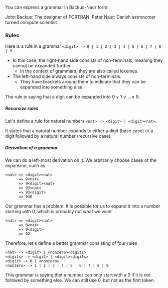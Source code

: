 You can express a grammar in Backus-Naur form.

John Backus: The designer of FORTRAN.
Peter Naur: Danish astronomer turned compute scientist.

### Rules
Here is a rule in a grammar
`<digit> -> 0 | 1 | 2 | 3 | 4 | 5 | 6 | 7 | 8 | 9`

- In this case, the right-hand side consists of non-terminals, meaning they cannot be expanded further.
  - In the context of grammars, they are also called lexemes.
- The left-hand side always consists of non-terminals.
  - They have brackets around them to indicate that they can be expanded into something else.

The rule is saying that a digit can be expanded into $0 \lor 1\ \lor\ ... \lor\ 9$.

##### Recursive rules
Let's define a rule for natural numbers
`<nat> -> <digit> | <digit><nat>`.

It states that a natural number expands to either a digit (base case) or a digit followed by a natural number (recursive case).

##### Derivation of a grammar
We can do a left-most derivation on it. We arbitrarily choose cases of the expansion, such as
```
<nat> => <digit><nat>
      => 9<nat>
      => 9<digit><nat>
      => 93<nat>
      => 93<digit>
      => 930
```

Our grammar has a problem. It is possible for us to expand it into a number starting with 0, which is probably not what we want
```
<nat> => <digit><nat>
      => 0<nat>
      => 0<digit>
      => 02
```

Therefore, let's define a better grammar consisting of four rules
```
<nat> -> <digit> | <nonzero><digits>
<digits> -> <digit> | <digit><digits>
<digit> -> 0 | <nonzero>
<nonzero> -> 1 | 2 | 3 | 4 | 5 | 6 | 7 | 8 | 9
```

This grammar is saying that a number can only start with a 0 if it is not followed by something else. We can still use 0, but not as the first token.